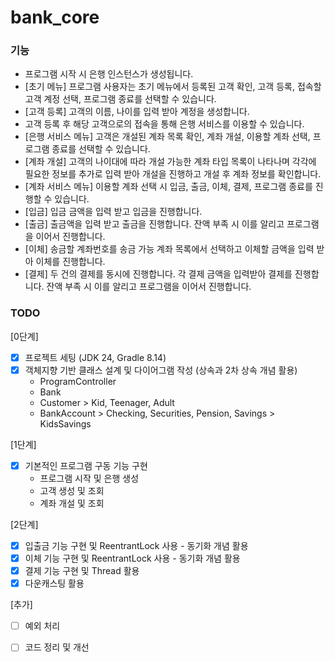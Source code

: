 # bank_core

### 기능
- 프로그램 시작 시 은행 인스턴스가 생성됩니다.
- [초기 메뉴] 프로그램 사용자는 초기 메뉴에서 등록된 고객 확인, 고객 등록, 접속할 고객 계정 선택, 프로그램 종료를 선택할 수 있습니다.
- [고객 등록] 고객의 이름, 나이를 입력 받아 계정을 생성합니다.
- 고객 등록 후 해당 고객으로의 접속을 통해 은행 서비스를 이용할 수 있습니다.
- [은행 서비스 메뉴] 고객은 개설된 계좌 목록 확인, 계좌 개설, 이용할 계좌 선택, 프로그램 종료를 선택할 수 있습니다. 
- [계좌 개설] 고객의 나이대에 따라 개설 가능한 계좌 타입 목록이 나타나며 각각에 필요한 정보를 추가로 입력 받아 개설을 진행하고 개설 후 계좌 정보를 확인합니다.
- [계좌 서비스 메뉴] 이용할 계좌 선택 시 입금, 출금, 이체, 결제, 프로그램 종료를 진행할 수 있습니다.
- [입금] 입금 금액을 입력 받고 입금을 진행합니다.
- [출금] 출금액을 입력 받고 출금을 진행합니다. 잔액 부족 시 이를 알리고 프로그램을 이어서 진행합니다.
- [이체] 송금할 계좌번호를 송금 가능 계좌 목록에서 선택하고 이체할 금액을 입력 받아 이체를 진행합니다.
- [결제] 두 건의 결제를 동시에 진행합니다. 각 결제 금액을 입력받아 결제를 진행합니다. 잔액 부족 시 이를 알리고 프로그램을 이어서 진행합니다. 

### TODO
[0단계]
- [x] 프로젝트 세팅 (JDK 24, Gradle 8.14)
- [x] 객체지향 기반 클래스 설계 및 다이어그램 작성 (상속과 2차 상속 개념 활용)
  - ProgramController
  - Bank
  - Customer > Kid, Teenager, Adult
  - BankAccount > Checking, Securities, Pension, Savings > KidsSavings

[1단계]
- [x] 기본적인 프로그램 구동 기능 구현
  - 프로그램 시작 및 은행 생성
  - 고객 생성 및 조회
  - 계좌 개설 및 조회

[2단계]
- [x] 입출금 기능 구현 및 ReentrantLock 사용 - 동기화 개념 활용 
- [x] 이체 기능 구현 및 ReentrantLock 사용 - 동기화 개념 활용 
- [x] 결제 기능 구현 및 Thread 활용
- [x] 다운캐스팅 활용

[추가]
- [ ] 예외 처리
- [ ] 코드 정리 및 개선

